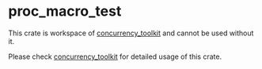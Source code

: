 # proc_macro_test

This crate is workspace of [concurrency_toolkit] and cannot be used without it.

Please check [concurrency_toolkit] for detailed usage of this crate.

[concurrency_toolkit]: https://github.com/NobodyXu/concurrency_toolkit
